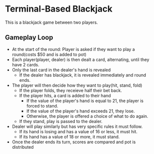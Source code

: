 # Terminal-Based Blackjack
This is a blackjack game between two players. 
## Gameplay Loop
+ At the start of the round: Player is asked if they want to play a round(costs $50 and is added to pot)
+ Each player(player, dealer) is then dealt a card, alternating, until they have 2 cards.
+ Only the last card in the dealer's hand is revealed
  + If the dealer has blackjack, it is revealed immediately and round ends.
+ The player will then decide how they want to play(hit, stand, fold)
  + If the player folds, they receieve half their bet back.
  + If the player hits, a card is added to their hand
    + If the value of the player's hand is equal to 21, the player is forced to stand.
    + If the value of the player's hand exceeds 21, they lose.
    + Otherwise, the player is offered a choice of what to do again.
  + If they stand, play is passed to the dealer.
+ Dealer will play similarly but has very specific rules it must follow.
  + If its hand is losing and has a value of 16 or less, it must hit.
  + If its hand has a value of 18 or more, it must stand.
+ Once the dealer ends its turn, scores are compared and pot is distributed

